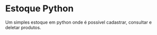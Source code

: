 # Estoque Python
Um simples estoque em python onde é possível cadastrar, consultar e deletar produtos.
